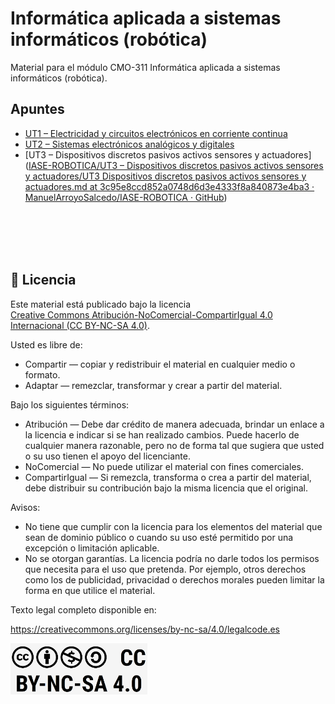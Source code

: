 # Informática aplicada a sistemas informáticos (robótica)

Material para el módulo CMO-311 Informática aplicada a sistemas informáticos (robótica).

## Apuntes

- [UT1 – Electricidad y circuitos electrónicos en corriente continua](https://github.com/ManuelArroyoSalcedo/IASE-ROBOTICA/blob/main/UT1%20%E2%80%93%20Electricidad%20y%20circuitos%20electr%C3%B3nicos%20en%20corriente%20continua/UT1%20%E2%80%93%20Electricidad%20y%20circuitos%20electr%C3%B3nicos%20en%20corriente%20continua.md)
- [UT2 – Sistemas electrónicos analógicos y digitales](https://github.com/ManuelArroyoSalcedo/IASE-ROBOTICA/blob/main/UT2%20%E2%80%93%20Sistemas%20electr%C3%B3nicos%20anal%C3%B3gicos%20y%20digitales/UT2%20%E2%80%93%20Sistemas%20electr%C3%B3nicos%20anal%C3%B3gicos%20y%20digitales.md)
- [UT3 – Dispositivos discretos pasivos activos sensores y actuadores]([IASE-ROBOTICA/UT3 – Dispositivos discretos pasivos activos sensores y actuadores/UT3 Dispositivos discretos pasivos activos sensores y actuadores.md at 3c95e8ccd852a0748d6d3e4333f8a840873e4ba3 · ManuelArroyoSalcedo/IASE-ROBOTICA · GitHub](https://github.com/ManuelArroyoSalcedo/IASE-ROBOTICA/blob/3c95e8ccd852a0748d6d3e4333f8a840873e4ba3/UT3%20%E2%80%93%20Dispositivos%20discretos%20pasivos%20activos%20sensores%20y%20actuadores/UT3%20Dispositivos%20discretos%20pasivos%20activos%20sensores%20y%20actuadores.md))

<br/><br/><br/><br/>

## 📜 Licencia

Este material está publicado bajo la licencia  
[Creative Commons Atribución-NoComercial-CompartirIgual 4.0 Internacional (CC BY-NC-SA 4.0)](https://creativecommons.org/licenses/by-nc-sa/4.0/deed.es).

Usted es libre de:

- Compartir — copiar y redistribuir el material en cualquier medio o formato.
- Adaptar — remezclar, transformar y crear a partir del material.

Bajo los siguientes términos:

- Atribución — Debe dar crédito de manera adecuada, brindar un enlace a la licencia e indicar si se han realizado cambios. Puede hacerlo de cualquier manera razonable, pero no de forma tal que sugiera que usted o su uso tienen el apoyo del licenciante.
- NoComercial — No puede utilizar el material con fines comerciales.
- CompartirIgual — Si remezcla, transforma o crea a partir del material, debe distribuir su contribución bajo la misma licencia que el original.

Avisos:

- No tiene que cumplir con la licencia para los elementos del material que sean de dominio público o cuando su uso esté permitido por una excepción o limitación aplicable.
- No se otorgan garantías. La licencia podría no darle todos los permisos que necesita para el uso que pretenda. Por ejemplo, otros derechos como los de publicidad, privacidad o derechos morales pueden limitar la forma en que utilice el material.

Texto legal completo disponible en:  

https://creativecommons.org/licenses/by-nc-sa/4.0/legalcode.es

[<img src="img/logo_licencia.png" title="" alt="Licencia CC BY-NC-SA 4.0" width="219">](https://creativecommons.org/licenses/by-nc-sa/4.0/deed.es)
